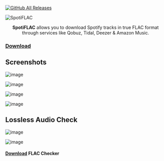 [![GitHub All Releases](https://img.shields.io/github/downloads/afkarxyz/SpotiFLAC/total?style=for-the-badge)](https://github.com/afkarxyz/SpotiFLAC/releases)

![SpotiFLAC](https://github.com/user-attachments/assets/b4c4f403-edbd-4a71-b74b-c7d433d47d06)

<div align="center">
<b>SpotiFLAC</b> allows you to download Spotify tracks in true FLAC format through services like Qobuz, Tidal, Deezer & Amazon Music.
</div>

### [Download](https://github.com/afkarxyz/SpotiFLAC/releases/download/v4.4/SpotiFLAC.exe)

## Screenshots

![image](https://github.com/user-attachments/assets/180b8322-ce2d-4842-a5dd-ac4d7b7a5efa)

![image](https://github.com/user-attachments/assets/3f84d53b-2da1-4488-986c-772b82832f2d)

![image](https://github.com/user-attachments/assets/f604dc04-4ee6-4084-b314-0be7cd5d7ef9)

![image](https://github.com/user-attachments/assets/40264f32-f2cf-4e91-b09d-fb628d9771f7)

## Lossless Audio Check

![image](https://github.com/user-attachments/assets/d63b422d-0ea3-4307-850f-96c99d7eaa9a)

![image](https://github.com/user-attachments/assets/7649e6e1-d5d1-49b3-b83f-965d44651d05)

#### [Download](https://github.com/afkarxyz/SpotiFLAC/releases/download/v0/FLAC-Checker.zip) FLAC Checker
